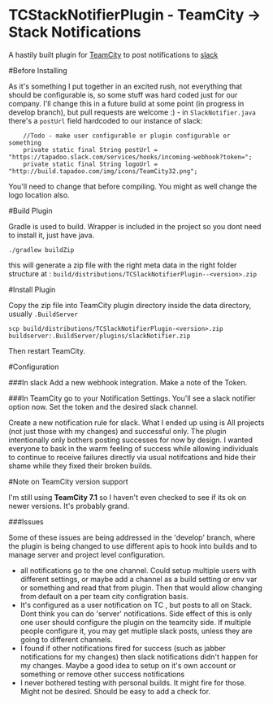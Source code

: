 # TCStackNotifierPlugin - TeamCity -> Stack Notifications

A hastily built plugin for [TeamCity](http://www.jetbrains.com/teamcity/) to post notifications to [slack](https://slack.com/)

#Before Installing

As it's something I put together in an excited rush, not everything that should be configurable is, so some stuff was hard coded just for our company. I'll change this in a future build at some point (in progress in develop branch), but pull requests are welcome :) - in `SlackNotifier.java` there's a `postUrl` field hardcoded to our instance of slack:

```
    //Todo - make user configurable or plugin configurable or something
    private static final String postUrl = "https://tapadoo.slack.com/services/hooks/incoming-webhook?token=";
    private static final String logoUrl = "http://build.tapadoo.com/img/icons/TeamCity32.png";
```
You'll need to change that before compiling. You might as well change the logo location also.

#Build Plugin

Gradle is used to build. Wrapper is included in the project so you dont need to install it, just have java.

    ./gradlew buildZip

this will generate a zip file with the right meta data in the right folder structure at : `build/distributions/TCSlackNotifierPlugin--<version>.zip`

#Install Plugin

Copy the zip file into TeamCity plugin directory inside the data directory, usually `.BuildServer`

```
scp build/distributions/TCSlackNotifierPlugin-<version>.zip buildserver:.BuildServer/plugins/slackNotifier.zip
```

Then restart TeamCity.

#Configuration

###In slack
Add a new webhook integration. Make a note of the Token.

###In TeamCity
go to your Notification Settings. You'll see a slack notifier option now. Set the token and the desired slack channel.

Create a new notification rule for slack. What I ended up using is All projects (not just those with my changes) and successful only. The plugin intentionally only bothers posting successes for now by design. I wanted everyone to bask in the warm feeling of success while allowing individuals to continue to receive failures directly via usual notifcations and hide their shame while they fixed their broken builds.

#Note on TeamCity version support

I'm still using **TeamCity 7.1** so I haven't even checked to see if its ok on newer versions. It's probably grand.

###Issues

Some of these issues are being addressed in the 'develop' branch, where the plugin is being changed to use different apis to hook into builds and to manage server and project level configuration.

* all notifications go to the one channel. Could setup multiple users with different settings, or maybe add a channel as a build setting or env var or something and read that from plugin. Then that would allow changing from default on a per team city configration basis.
* It's configured as a user notification on TC , but posts to all on Stack. Dont think you can do 'server' notifications. Side effect of this is only one user should configure the plugin on the teamcity side. If multiple people configure it, you may get mutliple slack posts, unless they are going to different channels.
* I found if other notifications fired for success (such as jabber notifications for my changes) then slack notifications didn't happen for my changes. Maybe a good idea to setup on it's own account or something or remove other success notifications
* I never bothered testing with personal builds. It might fire for those. Might not be desired. Should be easy to add a check for.
